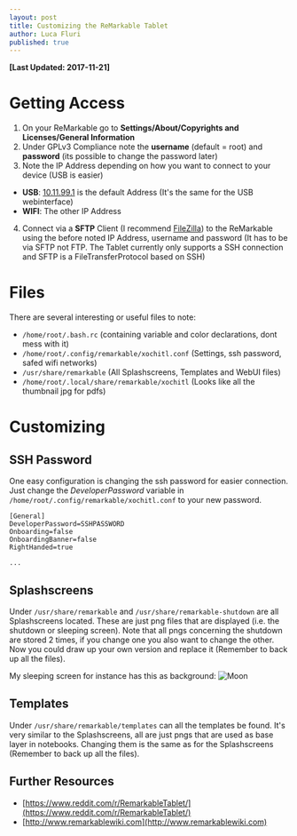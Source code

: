 ```yaml
---
layout: post
title: Customizing the ReMarkable Tablet
author: Luca Fluri
published: true
---
```

**[Last Updated: 2017-11-21]**

# Getting Access  

1. On your ReMarkable go to **Settings/About/Copyrights and Licenses/General Information**
2. Under GPLv3 Compliance note the **username** (default = root) and **password** (its possible to change the password later)
3. Note the IP Address depending on how you want to connect to your device (USB is easier)
  - **USB**: [10.11.99.1](//10.11.99.1/) is the default Address (It's the same for the USB webinterface)
  - **WIFI**: The other IP Address
4. Connect via a **SFTP** Client (I recommend [FileZilla](https://filezilla-project.org/)) to the ReMarkable using the before noted IP Address, username and password (It has to be via SFTP not FTP. The Tablet currently only supports a SSH connection and SFTP is a FileTransferProtocol based on SSH)

# Files
There are several interesting or useful files to note:  
  - `/home/root/.bash.rc` (containing variable and color declarations, dont mess with it)
  - `/home/root/.config/remarkable/xochitl.conf` (Settings, ssh password, safed wifi networks)
  - `/usr/share/remarkable` (All Splashscreens, Templates and WebUI files)
  - `/home/root/.local/share/remarkable/xochitl` (Looks like all the thumbnail jpg for pdfs)


# Customizing
## SSH Password
One easy configuration is changing the ssh password for easier connection.     Just change the *DeveloperPassword* variable in `/home/root/.config/remarkable/xochitl.conf` to your new password.  

```
[General]
DeveloperPassword=SSHPASSWORD
Onboarding=false
OnboardingBanner=false
RightHanded=true

...
```

## Splashscreens
Under `/usr/share/remarkable` and `/usr/share/remarkable-shutdown` are all Splashscreens located. These are just png files that are displayed (i.e. the shutdown or sleeping screen). Note that all pngs concerning the shutdown are stored 2 times, if you change one you also want to change the other.  
Now you could draw up your own version and replace it (Remember to back up all the files).  

My sleeping screen for instance has this as background:
![Moon](https://i.imgur.com/JnjoF0w.jpg)

## Templates
Under `/usr/share/remarkable/templates` can all the templates be found. It's very similar to the Splashscreens, all are just pngs that are used as base layer in notebooks. Changing them is the same as for the Splashscreens (Remember to back up all the files).

## Further Resources
 - [https://www.reddit.com/r/RemarkableTablet/](https://www.reddit.com/r/RemarkableTablet/)
 - [http://www.remarkablewiki.com](http://www.remarkablewiki.com)
